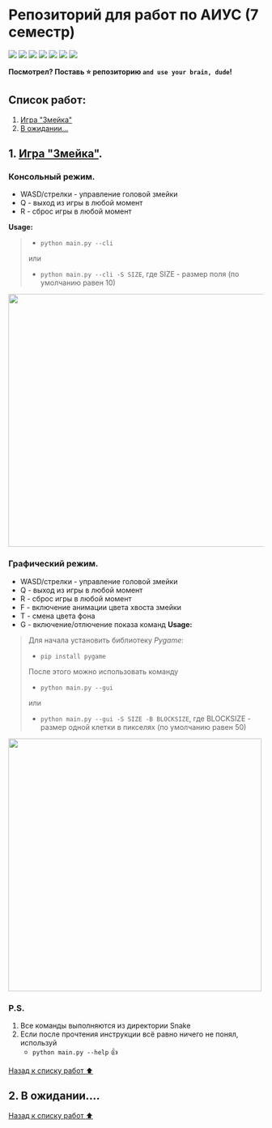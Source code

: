 # Репозиторий для работ по АИУС (7 семестр)

<p align="left">
<img src="https://raster.shields.io/github/last-commit/in7erval/AIUS">
<img src="https://raster.shields.io/badge/made_by-in7erval-blue">
<img src="https://img.shields.io/badge/Made%20with-Python-1f425f.svg">
<img src="https://raster.shields.io/github/repo-size/in7erval/AIUS">
<a href="https://sonarcloud.io/dashboard?id=in7erval_AIUS"><img src="https://sonarcloud.io/api/project_badges/measure?project=in7erval_AIUS&metric=ncloc"></a>
<a href="https://sonarcloud.io/dashboard?id=in7erval_AIUS"><img src="https://sonarcloud.io/api/project_badges/measure?project=in7erval_AIUS&metric=reliability_rating"></a>
<a href="https://sonarcloud.io/dashboard?id=in7erval_AIUS"><img src="https://sonarcloud.io/api/project_badges/measure?project=in7erval_AIUS&metric=sqale_rating"></a>
</p>
                                                                              
**Посмотрел? Поставь :star: репозиторию `and use your brain, dude`!**
                                                                              
## Список работ:
1. [Игра "Змейка"](#1-игра-змейка)
2. [В ожидании...](#2-в-ожидании)

## 1. [Игра "Змейка"](https://github.com/in7erval/AIUS/tree/master/Snake). 
### Консольный режим. 
  * WASD/стрелки - управление головой змейки
  * Q - выход из игры в любой момент
  * R - сброс игры в любой момент

  **Usage:**
  >  * ```python main.py --cli``` 
  >
  >  или 
  >
  >  * ```python main.py --cli -S SIZE```, где SIZE - размер поля (по умолчанию равен 10)

<img src="https://github.com/in7erval/AIUS/blob/master/Snake/assets/console.gif" width="700" height="500"/>

### Графический режим.
  * WASD/стрелки - управление головой змейки
  * Q - выход из игры в любой момент
  * R - сброс игры в любой момент
  * F - включение анимации цвета хвоста змейки
  * T - смена цвета фона
  * G - включение/отлючение показа команд
**Usage:**
>
>  Для начала установить библиотеку *Pygame*:
>
>  * ```pip install pygame``` 
>  
>  После этого можно использовать команду
>  
>  * ```python main.py --gui``` 
>  
>  или
>  
>  * ```python main.py --gui -S SIZE -B BLOCKSIZE```, где BLOCKSIZE - размер одной клетки в пикселях (по умолчанию равен 50)

<img src="https://github.com/in7erval/AIUS/blob/master/Snake/assets/graphical.gif" width="500" height="500"/>

### P.S.
1. Все команды выполняются из директории Snake
2. Если после прочтения инструкции всё равно ничего не понял, используй
   * ```python main.py --help``` :+1:

[Назад к списку работ :arrow_up:](#список-работ)
## 2. В ожидании....

[Назад к списку работ :arrow_up:](#список-работ)
